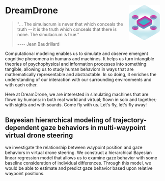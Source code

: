 # DreamDrone <img src="info/dream-drone.png" align="right" width=20% height=20% />

> "... The simulacrum is never that which conceals the truth -- it is the truth which conceals that there is none. The simulacrum is true."
>
> ---- Jean Baudrillard

Computational modeling enables us to simulate and observe emergent cognitive phenomena in humans and machines. It helps us turn intangible theories of psychophysical and information processes into something tangible, allowing us to study human behaviors in ways that are mathematically representable and abstractable. In so doing, it enriches the understanding of our interaction with our surrounding environments and with each other. 

Here at DreamDrone, we are interested in simulating machines that are flown by humans: in both real world and virtual; flown in solo and together; with sights and with sounds. Come fly with us. Let's fly, let's fly away!

## Bayesian hierarchical modeling of trajectory-dependent gaze behaviors in multi-waypoint virtual drone steering

we investigate the relationship between waypoint position and gaze behaviors in virtual drone steering. We construct a hierarchical Bayesian linear regression model that allows us to examine gaze behavior with some baseline consideration of individual differences. Through this model, we would be able to estimate and predict gaze behavior based upon relative waypoint positions.